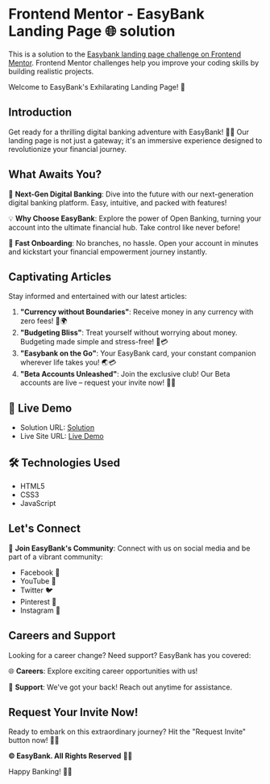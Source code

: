 # Frontend Mentor -  EasyBank Landing Page 🌐 solution

This is a solution to the [Easybank landing page challenge on Frontend Mentor](https://www.frontendmentor.io/challenges/easybank-landing-page-WaUhkoDN). 
Frontend Mentor challenges help you improve your coding skills by building realistic projects.

Welcome to EasyBank's Exhilarating Landing Page! 🚀

## Introduction
Get ready for a thrilling digital banking adventure with EasyBank! 🏦✨ Our landing page is not just a gateway; it's an immersive experience designed to revolutionize your financial journey.

## What Awaits You?
🌈 **Next-Gen Digital Banking**: Dive into the future with our next-generation digital banking platform. Easy, intuitive, and packed with features!

💡 **Why Choose EasyBank**: Explore the power of Open Banking, turning your account into the ultimate financial hub. Take control like never before!

🚀 **Fast Onboarding**: No branches, no hassle. Open your account in minutes and kickstart your financial empowerment journey instantly.

## Captivating Articles
Stay informed and entertained with our latest articles:
1. **"Currency without Boundaries"**: Receive money in any currency with zero fees! 💸🌍
2. **"Budgeting Bliss"**: Treat yourself without worrying about money. Budgeting made simple and stress-free! 🎉💳
3. **"Easybank on the Go"**: Your EasyBank card, your constant companion wherever life takes you! 🌏💳
4. **"Beta Accounts Unleashed"**: Join the exclusive club! Our Beta accounts are live – request your invite now! 🚀🔐

## 🚀 Live Demo
- Solution URL: [Solution](https://github.com/YawBoah/Easybank-Landing-Page)
- Live Site URL: [Live Demo](https://easybank-us.netlify.app/)


## 🛠 Technologies Used
- HTML5
- CSS3
- JavaScript

## Let's Connect
👋 **Join EasyBank's Community**: Connect with us on social media and be part of a vibrant community:
- Facebook 📘
- YouTube 🎥
- Twitter 🐦
- Pinterest 📌
- Instagram 📸

## Careers and Support
Looking for a career change? Need support? EasyBank has you covered:

🌐 **Careers**: Explore exciting career opportunities with us!

🤝 **Support**: We've got your back! Reach out anytime for assistance.

## Request Your Invite Now!

Ready to embark on this extraordinary journey? Hit the "Request Invite" button now! 🚀🌟

**© EasyBank. All Rights Reserved** 🎉💼

Happy Banking! 🌟✨
